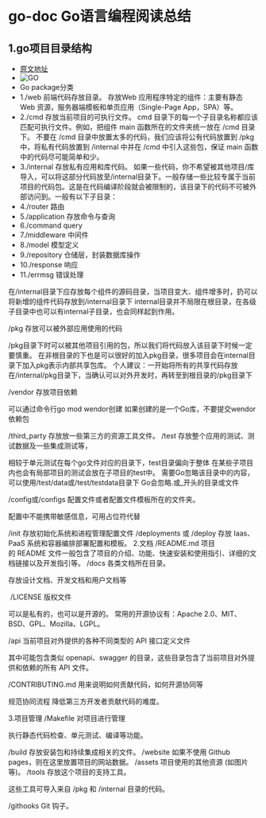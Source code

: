 # go-doc Go语言编程阅读总结
## 1.go项目目录结构
* [原文地址](https://juejin.cn/post/7103440474152632328)
* ![GO](https://p1-juejin.byteimg.com/tos-cn-i-k3u1fbpfcp/bd7b248fc6864f95b191b059133b947b~tplv-k3u1fbpfcp-zoom-in-crop-mark:1512:0:0:0.awebp?)
* Go package分类
* 1./web
前端代码存放目录。
存放Web 应用程序特定的组件：主要有静态 Web 资源，服务器端模板和单页应用（Single-Page App，SPA）等。
* 2./cmd
存放当前项目的可执行文件。
cmd 目录下的每一个子目录名称都应该匹配可执行文件。例如，把组件 main 函数所在的文件夹统一放在 /cmd 目录下。
不要在 /cmd 目录中放置太多的代码，我们应该将公有代码放置到 /pkg 中，将私有代码放置到 /internal 中并在 /cmd 中引入这些包，保证 main 函数中的代码尽可能简单和少。
* 3./internal
存放私有应用和库代码。
如果一些代码，你不希望被其他项目/库导入，可以将这部分代码放至/internal目录下。一般存储一些比较专属于当前项目的代码包。这是在代码编译阶段就会被限制的，该目录下的代码不可被外部访问到。一般有以下子目录：
* 4./router
路由
* 5./application
存放命令与查询
* 6./command
query
* 7./middleware 中间件
* 8./model 模型定义
* 9./repository 仓储层，封装数据库操作
* 10./response 响应
* 11./errmsg 错误处理

在/internal目录下应存放每个组件的源码目录，当项目变大、组件增多时，扔可以将新增的组件代码存放到/internal目录下
internal目录并不局限在根目录，在各级子目录中也可以有internal子目录，也会同样起到作用。

/pkg
存放可以被外部应用使用的代码

/pkg目录下时可以被其他项目引用的包，所以我们将代码放入该目录下时候一定要慎重。
在非根目录的下也是可以很好的加入pkg目录，很多项目会在internal目录下加入pkg表示内部共享包库。
个人建议：一开始将所有的共享代码存放在/internal/pkg目录下，当确认可以对外开发时，再转至到根目录的/pkg目录下

/vendor
存放项目依赖

可以通过命令行go mod wendor创建
如果创建的是一个Go库，不要提交wendor依赖包

/third_party
存放放一些第三方的资源工具文件。
/test
存放整个应用的测试、测试数据及一些集成测试等，

相较于单元测试在每个go文件对应的目录下，test目录偏向于整体
在某些子项目内也会有局部项目的测试会放在子项目的test中。
需要Go忽略该目录中的内容，可以使用/test/data或/test/testdata目录下
Go会忽略.或_开头的目录或文件

/config或/configs
配置文件或者配置文件模板所在的文件夹。

配置中不能携带敏感信息，可用占位符代替

/init
存放初始化系统和进程管理配置文件
/deployments 或 /deploy
存放 Iaas、PaaS 系统和容器编排部署配置和模板。
2.文档
/README.md
项目的 README 文件一般包含了项目的介绍、功能、快速安装和使用指引、详细的文档链接以及开发指引等。
/docs
各类文档所在目录。

存放设计文档、开发文档和用户文档等

 /LICENSE
版权文件

可以是私有的，也可以是开源的。
常用的开源协议有：Apache 2.0、MIT、BSD、GPL、Mozilla、LGPL。

/api
当前项目对外提供的各种不同类型的 API 接口定义文件

其中可能包含类似 openapi、swagger 的目录，这些目录包含了当前项目对外提供和依赖的所有 API 文件。

/CONTRIBUTING.md
用来说明如何贡献代码，如何开源协同等

规范协同流程
降低第三方开发者贡献代码的难度。

3.项目管理
/Makefile
对项目进行管理

执行静态代码检查、单元测试、编译等功能。

/build
存放安装包和持续集成相关的文件。
/website
如果不使用 Github pages，则在这里放置项目的网站数据。
/assets
项目使用的其他资源 (如图片等)。
/tools
存放这个项目的支持工具。

这些工具可导入来自 /pkg 和 /internal 目录的代码。

/githooks
Git 钩子。

